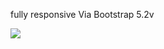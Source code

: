 fully responsive Via Bootstrap 5.2v

<img  src="https://github.com/alisharify7/Divar.ir/blob/main/divar-First-index/image/index.png"> 
